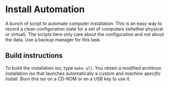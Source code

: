 # Install Automation

A bunch of script to automate computer installation.
This is an easy way to record a clean configuration state for a set of
computers (whether physical or virtual).
The scripts here only care about the configuration and not about the data.
Use a backup manager for this task.

## Build instructions

To build the installation iso, type `make all`. You obtain a modified archlinux
installation iso that launches automatically a custom and *machine specific*
install. Burn this iso on a CD-ROM or on a USB key to use it.
